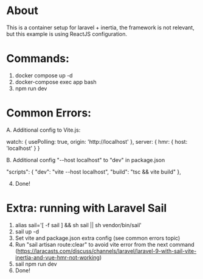 # About

This is a container setup for laravel + inertia, the framework is not relevant, but this example is using ReactJS configuration. 

# Commands:

1. docker compose up -d
2. docker-compose exec app bash
3. npm run dev

# Common Errors:

A. Additional config to Vite.js:

watch: {
        usePolling: true,
        origin: 'http://localhost'
    },
    server: {
        hmr: {
            host: 'localhost'
    }
}

B. Additional config "--host localhost" to "dev" in package.json

"scripts": {
        "dev": "vite --host localhost",
        "build": "tsc && vite build"
},

4. Done!

# Extra: running with Laravel Sail

1. alias sail='[ -f sail ] && sh sail || sh vendor/bin/sail'
2. sail up -d
3. Set vite and package.json extra config (see common errors topic)
4. Run "sail artisan route:clear" to avoid vite error from the next command (https://laracasts.com/discuss/channels/laravel/laravel-9-with-sail-vite-inertia-and-vue-hmr-not-working)
5. sail npm run dev 
6. Done!





